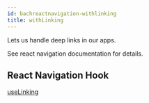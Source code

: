 ```yaml
---
id: bachreactnavigation-withlinking
title: withLinking
---
```


Lets us handle deep links in our apps.

See react navigation documentation for details.

## React Navigation Hook

[useLinking](https://reactnavigation.org/docs/use-linking)
